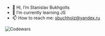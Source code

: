 
- 👋 Hi, I’m Stanislav Bukhgolts
- 🌱 I’m currently learning JS
- 📫 How to reach me: sbuchholz@yandex.ru

![Codewars](https://www.codewars.com/users/bukshot/badges/large)

